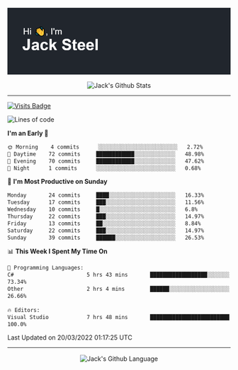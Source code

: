 <p align="center">
  <img align="center" src="https://github.com/JackSteel97/JackSteel97/blob/main/header.png?raw=true" alt="Hi, I'm Jack Steel" /> 
 </p>
<p align="center">
 <img align="center" src="https://github-readme-stats.vercel.app/api?username=jacksteel97&show_icons=true&count_private=true&theme=dracula" alt="Jack's Github Stats" /> 
</p>

<hr/>

[![Visits Badge](https://badges.pufler.dev/visits/JackSteel97/JackSteel97?color=blue&label=Profile%20Visits)](https://github.com/JackSteel97)
<!--START_SECTION:waka-->
![Lines of code](https://img.shields.io/badge/From%20Hello%20World%20I%27ve%20Written-908%20Thousand%20lines%20of%20code-blue)

**I'm an Early 🐤** 

```text
🌞 Morning    4 commits      ░░░░░░░░░░░░░░░░░░░░░░░░░   2.72% 
🌆 Daytime    72 commits     ████████████░░░░░░░░░░░░░   48.98% 
🌃 Evening    70 commits     ████████████░░░░░░░░░░░░░   47.62% 
🌙 Night      1 commits      ░░░░░░░░░░░░░░░░░░░░░░░░░   0.68%

```
📅 **I'm Most Productive on Sunday** 

```text
Monday       24 commits     ████░░░░░░░░░░░░░░░░░░░░░   16.33% 
Tuesday      17 commits     ███░░░░░░░░░░░░░░░░░░░░░░   11.56% 
Wednesday    10 commits     █░░░░░░░░░░░░░░░░░░░░░░░░   6.8% 
Thursday     22 commits     ███░░░░░░░░░░░░░░░░░░░░░░   14.97% 
Friday       13 commits     ██░░░░░░░░░░░░░░░░░░░░░░░   8.84% 
Saturday     22 commits     ███░░░░░░░░░░░░░░░░░░░░░░   14.97% 
Sunday       39 commits     ██████░░░░░░░░░░░░░░░░░░░   26.53%

```


📊 **This Week I Spent My Time On** 

```text
💬 Programming Languages: 
C#                       5 hrs 43 mins       ██████████████████░░░░░░░   73.34% 
Other                    2 hrs 4 mins        ██████░░░░░░░░░░░░░░░░░░░   26.66%

🔥 Editors: 
Visual Studio            7 hrs 48 mins       █████████████████████████   100.0%

```


 Last Updated on 20/03/2022 01:17:25 UTC
<!--END_SECTION:waka-->

<hr/>

<p align="center">
    <img align="center" src="https://github-readme-stats.vercel.app/api/top-langs/?username=jacksteel97&langs_count=10&layout=compact&theme=dracula" alt="Jack's Github Language" /> 
</p>
